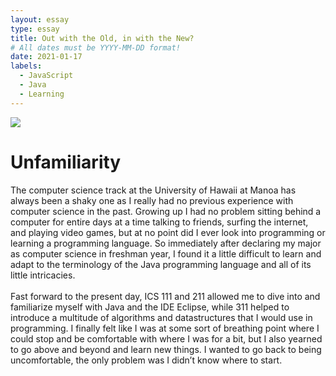 ```yaml
---
layout: essay
type: essay
title: Out with the Old, in with the New?
# All dates must be YYYY-MM-DD format!
date: 2021-01-17
labels:
  - JavaScript
  - Java
  - Learning
---
```


<img class="ui tiny left circular floated image" src="../images/software-code.jpg" length = 20>

<h1> Unfamiliarity </h1>
The computer science track at the University of Hawaii at Manoa has always been a shaky one as I really had no previous experience with computer science in the past. Growing up I had no problem sitting behind a computer for entire days at a time talking to friends, surfing the internet, and playing video games, but at no point did I ever look into programming or learning a programming language. So immediately after declaring my major as computer science in freshman year, I found it a little difficult to learn and adapt to the terminology of the Java programming language and all of its little intricacies.
<br>
<br>
Fast forward to the present day, ICS 111 and 211 allowed me to dive into and familiarize myself with Java and the IDE Eclipse, while 311 helped to introduce a multitude of algorithms and datastructures that I would use in programming. I finally felt like I was at some sort of breathing point where I could stop and be comfortable with where I was for a bit, but I also yearned to go above and beyond and learn new things. I wanted to go back to being uncomfortable, the only problem was I didn’t know where to start.
